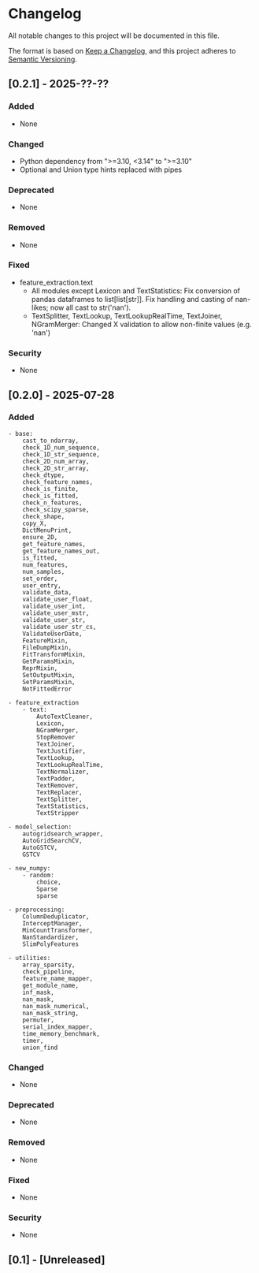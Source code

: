 # Changelog

All notable changes to this project will be documented in this file.

The format is based on [Keep a Changelog](https://keepachangelog.com/en/1.1.0/),
and this project adheres to [Semantic Versioning](https://semver.org/spec/v2.0.0.html).


## [0.2.1] - 2025-??-??

### Added
- None

### Changed
- Python dependency from ">=3.10, <3.14" to ">=3.10"
- Optional and Union type hints replaced with pipes

### Deprecated
- None

### Removed
- None

### Fixed
- feature_extraction.text
    - All modules except Lexicon and TextStatistics:
        Fix conversion of pandas dataframes to list[list[str]]. Fix handling 
        and casting of nan-likes; now all cast to str('nan'). 
    - TextSplitter, TextLookup, TextLookupRealTime, TextJoiner, NGramMerger:
        Changed X validation to allow non-finite values (e.g. 'nan')

### Security
- None

## [0.2.0] - 2025-07-28

### Added
    - base:
        cast_to_ndarray,
        check_1D_num_sequence,
        check_1D_str_sequence,
        check_2D_num_array,
        check_2D_str_array,
        check_dtype,
        check_feature_names,
        check_is_finite,
        check_is_fitted,
        check_n_features,
        check_scipy_sparse,
        check_shape,
        copy_X,
        DictMenuPrint,
        ensure_2D,
        get_feature_names,
        get_feature_names_out,
        is_fitted,
        num_features,
        num_samples,
        set_order,
        user_entry,
        validate_data,
        validate_user_float,
        validate_user_int,
        validate_user_mstr,
        validate_user_str,
        validate_user_str_cs,
        ValidateUserDate,
        FeatureMixin,
        FileDumpMixin,
        FitTransformMixin,
        GetParamsMixin,
        ReprMixin,
        SetOutputMixin,
        SetParamsMixin,
        NotFittedError
    
    - feature_extraction
        - text:
            AutoTextCleaner,
            Lexicon,
            NGramMerger,
            StopRemover
            TextJoiner,
            TextJustifier,
            TextLookup,
            TextLookupRealTime,
            TextNormalizer,
            TextPadder,
            TextRemover,
            TextReplacer,
            TextSplitter,
            TextStatistics,
            TextStripper
    
    - model_selection:
        autogridsearch_wrapper,
        AutoGridSearchCV,
        AutoGSTCV,
        GSTCV
    
    - new_numpy:
        - random:
            choice,
            Sparse
            sparse
    
    - preprocessing:
        ColumnDeduplicator,
        InterceptManager,
        MinCountTransformer,
        NanStandardizer,
        SlimPolyFeatures
    
    - utilities:
        array_sparsity, 
        check_pipeline,
        feature_name_mapper,
        get_module_name,
        inf_mask,
        nan_mask,
        nan_mask_numerical,
        nan_mask_string,
        permuter,
        serial_index_mapper,
        time_memory_benchmark,
        timer,
        union_find

### Changed
- None

### Deprecated
- None

### Removed
- None

### Fixed
- None

### Security
- None

## [0.1] - [Unreleased]



